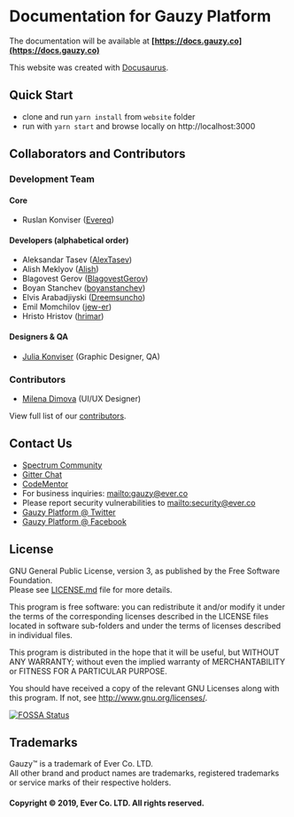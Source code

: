 # Documentation for Gauzy Platform

The documentation will be available at **[https://docs.gauzy.co](https://docs.gauzy.co)**

This website was created with [Docusaurus](https://docusaurus.io/).

## Quick Start

- clone and run `yarn install` from `website` folder
- run with `yarn start` and browse locally on http://localhost:3000

## Collaborators and Contributors

### Development Team

#### Core

-   Ruslan Konviser ([Evereq](https://github.com/evereq))

#### Developers (alphabetical order)

-   Aleksandar Tasev ([AlexTasev](https://github.com/AlexTasev))
-   Alish Meklyov ([Alish](https://github.com/AlishMekliov931))
-   Blagovest Gerov ([BlagovestGerov](https://github.com/BlagovestGerov))
-   Boyan Stanchev ([boyanstanchev](https://github.com/boyanstanchev))
-   Elvis Arabadjiyski ([Dreemsuncho](https://github.com/Dreemsuncho))
-   Emil Momchilov ([jew-er](https://github.com/jew-er))
-   Hristo Hristov ([hrimar](https://github.com/hrimar))

#### Designers & QA

-   [Julia Konviser](https://www.linkedin.com/in/julia-konviser-8b917552) (Graphic Designer, QA)

### Contributors

-  [Milena Dimova](https://www.linkedin.com/in/dimova-milena-31010414) (UI/UX Designer)

View full list of our [contributors](https://github.com/ever-co/gauzy-docs/graphs/contributors).

## Contact Us

-   [Spectrum Community](https://spectrum.chat/gauzy)
-   [Gitter Chat](https://gitter.im/ever-co/gauzy)
-   [CodeMentor](https://www.codementor.io/evereq)
-   For business inquiries: <mailto:gauzy@ever.co>
-   Please report security vulnerabilities to <mailto:security@ever.co>
-   [Gauzy Platform @ Twitter](https://twitter.com/gauzyplatform)
-   [Gauzy Platform @ Facebook](https://www.facebook.com/gauzyplatform)

## License

GNU General Public License, version 3, as published by the Free Software Foundation.  
Please see [LICENSE.md](LICENSE.md) file for more details.

This program is free software: you can redistribute it and/or modify it under the terms of the corresponding licenses described in the LICENSE files located in software sub-folders and under the terms of licenses described in individual files.

This program is distributed in the hope that it will be useful, but WITHOUT ANY WARRANTY; without even the implied warranty of MERCHANTABILITY or FITNESS FOR A PARTICULAR PURPOSE.

You should have received a copy of the relevant GNU Licenses along with this program. If not, see http://www.gnu.org/licenses/.

[![FOSSA Status](https://app.fossa.io/api/projects/git%2Bgithub.com%2Fever-co%2Fgauzy-docs.svg?type=large)](https://app.fossa.io/projects/git%2Bgithub.com%2Fever-co%2Fgauzy-docs?ref=badge_large)

## Trademarks

Gauzy™ is a trademark of Ever Co. LTD.  
All other brand and product names are trademarks, registered trademarks or service marks of their respective holders.

#### Copyright © 2019, Ever Co. LTD. All rights reserved.
